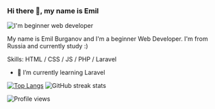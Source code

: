 ### Hi there 👋, my name is Emil
![I'm beginner web developer](https://media.giphy.com/media/Qo2dupDib32rkTY4hX/giphy.gif)

My name is Emil Burganov and I'm a beginner Web Developer. I'm from Russia and currently study :)

Skills: HTML / CSS / JS / PHP / Laravel

- 🌱 I’m currently learning Laravel 

[![Top Langs](https://github-readme-stats.vercel.app/api/top-langs/?username=emilburganov&hide_progress=false)](https://github.com/emilburganov/github-readme-stats)
![GitHub streak stats](https://streak-stats.demolab.com/?user=emilburganov)  

![Profile views](https://gpvc.arturio.dev/emilburganov)  

